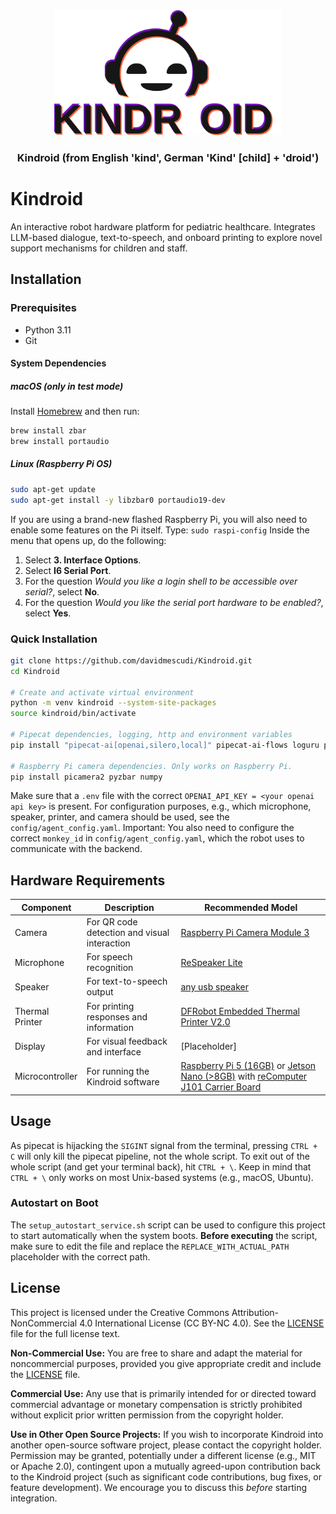 <div align="center">

  <picture>
    <source media="(prefers-color-scheme: dark)" srcset="https://raw.githubusercontent.com/davidmescudi/Kindroid/refs/heads/main/images/logo_dark.svg">
    <source media="(prefers-color-scheme: light)" srcset="https://raw.githubusercontent.com/davidmescudi/Kindroid/refs/heads/main/images/logo_light.svg">
    <img alt="kindroid logo" src="https://raw.githubusercontent.com/davidmescudi/Kindroid/refs/heads/main/images/logo_light.svg" height="200" style="max-width: 100%;">
  </picture>

### Kindroid (from English 'kind', German 'Kind' [child] + 'droid')
</div>

# Kindroid
An interactive robot hardware platform for pediatric healthcare. Integrates LLM-based dialogue, text-to-speech, and onboard printing to explore novel support mechanisms for children and staff.

## Installation

### Prerequisites

- Python 3.11
- Git

#### System Dependencies

##### macOS (only in test mode)
Install [Homebrew](https://brew.sh/) and then run:
```bash
brew install zbar
brew install portaudio
```

##### Linux (Raspberry Pi OS)
```bash
sudo apt-get update
sudo apt-get install -y libzbar0 portaudio19-dev
```

If you are using a brand-new flashed Raspberry Pi, you will also need to enable some features on the Pi itself. Type:
`sudo raspi-config`
Inside the menu that opens up, do the following:
1. Select **3. Interface Options**.
2. Select **I6 Serial Port**.
3. For the question *Would you like a login shell to be accessible over serial?*, select **No**.
4. For the question *Would you like the serial port hardware to be enabled?*, select **Yes**.

### Quick Installation

```bash
git clone https://github.com/davidmescudi/Kindroid.git
cd Kindroid

# Create and activate virtual environment
python -m venv kindroid --system-site-packages
source kindroid/bin/activate

# Pipecat dependencies, logging, http and environment variables
pip install "pipecat-ai[openai,silero,local]" pipecat-ai-flows loguru python-dotenv aiohttp PyYAML gpiozero pygame

# Raspberry Pi camera dependencies. Only works on Raspberry Pi.
pip install picamera2 pyzbar numpy
```

Make sure that a `.env` file with the correct `OPENAI_API_KEY = <your openai api key>` is present. For configuration purposes, e.g., which microphone, speaker, printer, and camera should be used, see the `config/agent_config.yaml`. Important: You also need to configure the correct `monkey_id` in `config/agent_config.yaml`, which the robot uses to communicate with the backend.

## Hardware Requirements

| Component | Description | Recommended Model |
|-----------|-------------|------------------|
| Camera | For QR code detection and visual interaction | [Raspberry Pi Camera Module 3](https://www.raspberrypi.com/products/camera-module-3/) |
| Microphone | For speech recognition | [ReSpeaker Lite](https://www.seeedstudio.com/ReSpeaker-Lite-p-5928.html) |
| Speaker | For text-to-speech output | [any usb speaker](https://www.amazon.de/s?k=usb+speaker) |
| Thermal Printer | For printing responses and information | [DFRobot Embedded Thermal Printer V2.0](https://www.dfrobot.com/product-1799.html) |
| Display | For visual feedback and interface | [Placeholder] |
| Microcontroller | For running the Kindroid software | [Raspberry Pi 5 (16GB)](https://www.raspberrypi.com/products/raspberry-pi-5/) or [Jetson Nano (>8GB)](https://developer.nvidia.com/embedded/jetson-nano) with [reComputer J101 Carrier Board](https://www.seeedstudio.com/reComputer-J101-v2-Carrier-Board-for-Jetson-Nano-p-5396.html) | 


## Usage

As pipecat is hijacking the `SIGINT` signal from the terminal, pressing `CTRL + C` will only kill the pipecat pipeline, not the whole script. To exit out of the whole script (and get your terminal back), hit `CTRL + \`. Keep in mind that `CTRL + \` only works on most Unix-based systems (e.g., macOS, Ubuntu).

### Autostart on Boot
The `setup_autostart_service.sh` script can be used to configure this project to start automatically when the system boots. **Before executing** the script, make sure to edit the file and replace the `REPLACE_WITH_ACTUAL_PATH` placeholder with the correct path.

## License
This project is licensed under the Creative Commons Attribution-NonCommercial 4.0 International License (CC BY-NC 4.0). See the [LICENSE](LICENSE) file for the full license text.

**Non-Commercial Use:** You are free to share and adapt the material for noncommercial purposes, provided you give appropriate credit and include the [LICENSE](LICENSE) file.

**Commercial Use:** Any use that is primarily intended for or directed toward commercial advantage or monetary compensation is strictly prohibited without explicit prior written permission from the copyright holder.

**Use in Other Open Source Projects:** If you wish to incorporate Kindroid into another open-source software project, please contact the copyright holder. Permission may be granted, potentially under a different license (e.g., MIT or Apache 2.0), contingent upon a mutually agreed-upon contribution back to the Kindroid project (such as significant code contributions, bug fixes, or feature development). We encourage you to discuss this *before* starting integration.